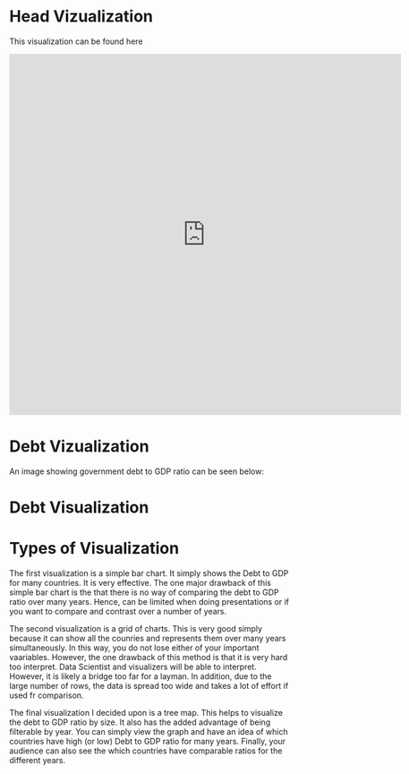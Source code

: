 # Head Vizualization

This visualization can be found here 
<iframe src="https://data.oecd.org/chart/6Bmu" width="700" height="645" style="border: 0" mozallowfullscreen="true" webkitallowfullscreen="true" allowfullscreen="true"><a href="https://data.oecd.org/chart/6Bmu" target="_blank">OECD Chart: General government debt, Total, % of GDP, Annual, 2019</a></iframe>

# Debt Vizualization

An image showing government debt to GDP ratio can be seen below:
<div class="flourish-embed flourish-chart" data-src="visualisation/8567613"><script src="https://public.flourish.studio/resources/embed.js"></script></div>

# Debt Visualization

<div class="flourish-embed flourish-hierarchy" data-src="visualisation/8572294"><script src="https://public.flourish.studio/resources/embed.js"></script></div>

# Types of Visualization
The first visualization is a simple bar chart. It simply shows the Debt to GDP for many countries. It is very effective. The one major drawback of this simple bar chart is the that there is no way of comparing the debt to GDP ratio over many years. Hence, can be limited when doing presentations or if you want to compare and contrast over a number of years.

The second visualization is a grid of charts. This is very good simply because it can show all the counries and represents them over many years simultaneously. In this way, you do not lose either of your important vaariables. However, the one drawback of this method is that it is very hard too interpret. Data Scientist and visualizers will be able to interpret. However, it is likely a bridge too far for a layman. In addition, due to the large number of rows, the data is spread too wide and takes a lot of effort if used fr comparison.

The final visualization I decided upon is a tree map. This helps to visualize the debt to GDP ratio by size. It also has the added advantage of being filterable by year. You can simply view the graph and have an idea of which countries have high (or low) Debt to GDP ratio for many years. Finally, your audience can also see the which countries have comparable ratios for the different years.
